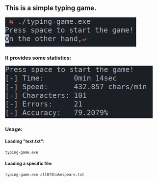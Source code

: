 ## This is a simple typing game.
![example-0](example-0.png)

### It provides some statistics:
![example-1](example-1.png)

### Usage:
#### Loading "text.txt":
`typing-game.exe`

#### Loading a specific file:
`typing-game.exe allOfShakespeare.txt`
